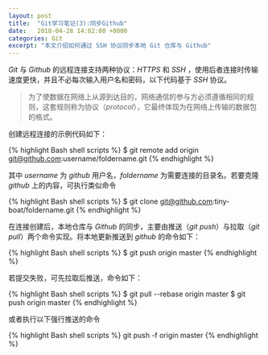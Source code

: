 ```yaml
---
layout: post
title:  "Git学习笔记(3):同步Github"
date:   2018-04-28 14:02:00 +0000
categories: Git
excerpt: "本文介绍如何通过 SSH 协议同步本地 Git 仓库与 Github"
---
```


*Git* 与 *Github* 的远程连接支持两种协议：*HTTPS* 和 *SSH* ，使用后者连接时传输速度更快，并且不必每次输入用户名和密码，以下代码基于 *SSH* 协议。

<div>
<blockquote class='quote-style'>
为了使数据在网络上从源到达目的，网络通信的参与方必须遵循相同的规则，这套规则称为协议（<em>protocol</em>），它最终体现为在网络上传输的数据包的格式。
</blockquote>
</div>

创建远程连接的示例代码如下：

{% highlight Bash shell scripts %}
$ git remote add origin git@github.com:username/foldername.git
{% endhighlight %}

其中 *username* 为 *github* 用户名，*foldername* 为需要连接的目录名。若要克隆 *github* 上的内容，可执行类似命令

{% highlight Bash shell scripts %}
$ git clone git@github.com:tiny-boat/foldername.git
{% endhighlight %}

在连接创建后，本地仓库与 *Github* 的同步，主要由推送（*git push*）与拉取（*git pull*）两个命令实现。将本地更新推送到 *github* 的命令如下：

{% highlight Bash shell scripts %}
$ git push origin master
{% endhighlight %}

若提交失败，可先拉取后推送，命令如下：

{% highlight Bash shell scripts %}
$ git pull --rebase origin master
$ git push origin master
{% endhighlight %}

或者执行以下强行推送的命令

{% highlight Bash shell scripts %}
git push -f origin master
{% endhighlight %}
